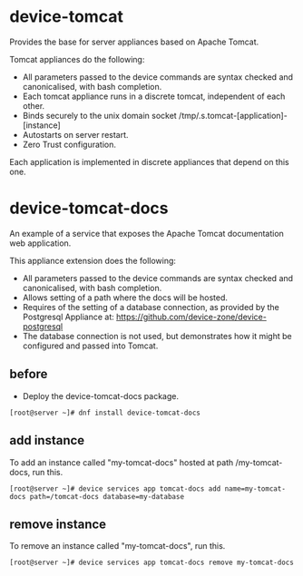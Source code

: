 # device-tomcat

Provides the base for server appliances based on Apache Tomcat.

Tomcat appliances do the following:

- All parameters passed to the device commands are syntax checked and canonicalised, with bash completion.
- Each tomcat appliance runs in a discrete tomcat, independent of each other.
- Binds securely to the unix domain socket /tmp/.s.tomcat-[application]-[instance]
- Autostarts on server restart.
- Zero Trust configuration.

Each application is implemented in discrete appliances that depend on this one.

# device-tomcat-docs

An example of a service that exposes the Apache Tomcat documentation web application.

This appliance extension does the following:

- All parameters passed to the device commands are syntax checked and canonicalised,
  with bash completion.
- Allows setting of a path where the docs will be hosted.
- Requires of the setting of a database connection, as provided by the Postgresql Appliance
  at: https://github.com/device-zone/device-postgresql
- The database connection is not used, but demonstrates how it might be configured and
  passed into Tomcat.

## before

- Deploy the device-tomcat-docs package.

```
[root@server ~]# dnf install device-tomcat-docs
```

## add instance

To add an instance called "my-tomcat-docs" hosted at path /my-tomcat-docs, run this.

```
[root@server ~]# device services app tomcat-docs add name=my-tomcat-docs path=/tomcat-docs database=my-database
```

## remove instance

To remove an instance called "my-tomcat-docs", run this.

```
[root@server ~]# device services app tomcat-docs remove my-tomcat-docs
```

